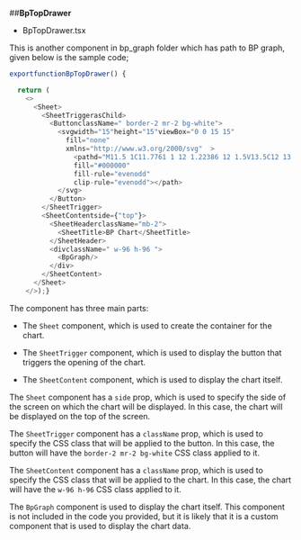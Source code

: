 ##**BpTopDrawer**

- BpTopDrawer.tsx

This is another component in bp_graph folder which has path to BP graph, given below is the sample code;
```typescript
exportfunctionBpTopDrawer() {

  return (
    <>
      <Sheet>
        <SheetTriggerasChild>
          <ButtonclassName=" border-2 mr-2 bg-white">
            <svgwidth="15"height="15"viewBox="0 0 15 15"
              fill="none"
              xmlns="http://www.w3.org/2000/svg"  >
                <pathd="M11.5 1C11.7761 1 12 1.22386 12 1.5V13.5C12 13.7761 ..."
                fill="#000000"
                fill-rule="evenodd"
                clip-rule="evenodd"></path>
            </svg>
          </Button>
        </SheetTrigger>
        <SheetContentside={"top"}>
          <SheetHeaderclassName="mb-2">
            <SheetTitle>BP Chart</SheetTitle>
          </SheetHeader>
          <divclassName=" w-96 h-96 ">
            <BpGraph/>
          </div>
        </SheetContent>
      </Sheet> 
    </>);}
```
The component has three main parts:

- The `Sheet` component, which is used to create the container for the chart.

- The `SheetTrigger` component, which is used to display the button that triggers the opening of the chart.

- The `SheetContent` component, which is used to display the chart itself.

The `Sheet` component has a `side` prop, which is used to specify the side of the screen on which the chart will be displayed. In this case, the chart will be displayed on the top of the screen.

The `SheetTrigger` component has a `className` prop, which is used to specify the CSS class that will be applied to the button. In this case, the button will have the `border-2 mr-2 bg-white` CSS class applied to it.

The `SheetContent` component has a `className` prop, which is used to specify the CSS class that will be applied to the chart. In this case, the chart will have the `w-96 h-96` CSS class applied to it.

The `BpGraph` component is used to display the chart itself. This component is not included in the code you provided, but it is likely that it is a custom component that is used to display the chart data.
